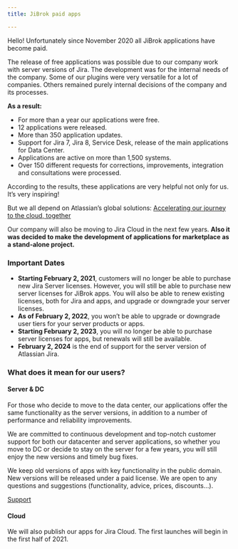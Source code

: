 ```yaml
---
title: JiBrok paid apps

---
```


 
Hello! Unfortunately since November 2020 all JiBrok applications have become paid.

The release of free applications was possible due to our company work with server versions of Jira.  The development was for the internal needs of the company. Some of our plugins were very versatile for a lot of companies. Others remained purely internal decisions of the company and its processes.


**As a result:**
* For more than a year our applications were free.
* 12 applications were released.
* More than 350 application updates.
* Support for Jira 7, Jira 8, Service Desk, release of the main applications for Data Center.
* Applications are active on more than 1,500 systems.
* Over 150 different requests for corrections, improvements, integration and consultations were processed.

According to the results, these applications are very helpful not only for us. It’s very inspiring!

But we all depend on Atlassian’s global solutions: [Accelerating our journey to the cloud, together](https://www.atlassian.com/blog/announcements/journey-to-cloud)

Our company will also be moving to Jira Cloud in the next few years.
**Also it was decided to make the development of applications for marketplace as a stand-alone project.**

### Important Dates ###
* **Starting February 2, 2021**, customers will no longer be able to purchase new Jira Server licenses. However, you will still be able to purchase new server licenses for JiBrok apps. You will also be able to renew existing licenses, both for Jira and apps, and upgrade or downgrade your server licenses.
* **As of February 2, 2022**, you won’t be able to upgrade or downgrade user tiers for your server products or apps.
* **Starting February 2, 2023**, you will no longer be able to purchase server licenses for apps, but renewals will still be available.
* **February 2, 2024** is the end of support for the server version of Atlassian Jira.

### What does it mean for our users? ###

#### Server & DC ####

For those who decide to move to the data center, our applications offer the same functionality as the server versions, in addition to a number of performance and reliability improvements.

We are committed to continuous development and top-notch customer support for both our datacenter and server applications, so whether you move to DC or decide to stay on the server for a few years, you will still enjoy the new versions and timely bug fixes.

We keep old versions of apps with key functionality in the public domain. New versions will be released under a paid license. We are open to any questions and suggestions (functionality, advice, prices, discounts...).

[Support](https://jibrok.atlassian.net/servicedesk/customer/portals)

#### Cloud #### 
We will also publish our apps for Jira Cloud. The first launches will begin in the first half of 2021.

  

   